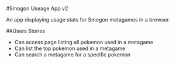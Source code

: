 #Smogon Useage App v2

An app displaying usage stats for Smogon metagames in a browser.

##Users Stories
- Can access page listing all pokemon used in a metagame
- Can list the top pokemon used in a metagame
- Can search a metagame for a specific pokemon
